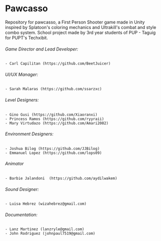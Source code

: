 # Pawcasso
Repository for pawcasso, a First Person Shooter game made in Unity inspired by Splatoon's coloring mechanics and Ultrakill's combat and style combo system.
School project made by 3rd year students of PUP - Taguig for PUPT's Techxibit.

###### Game Director and Lead Developer: 
    - Carl Capilitan (https://github.com/BeetJuicer)
    
###### UI/UX Manager: 
    - Sarah Malaras (https://github.com/ssarzxc)
    
###### Level Designers:
    - Gino Gusi (https://github.com/Xiaoranxi)
    - Princess Ramos (https://github.com/ryyraii)
    - Mary Virtudazo (https://github.com/Amari2002)

###### Environment Designers:
    - Joshua Bilog (https://github.com/JJBilog)
    - Emmanuel Lopez (https://github.com/lops09)

###### Animator
    - Barbie Jalandoni  (https://github.com/aydilwakem)
    
###### Sound Designer:
    - Luisa Hebrez (wizahebrez@gmail.com)

###### Documentation:
    - Lanz Martinez (lanzryle@gmail.com)
    - John Rodriguez (johnpaul7519@gmail.com)
